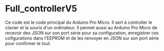 # Full_controllerV5
Ce code est le code principal du Arduino Pro Micro. Il sert à controller le clavier et la souris d'un ordinateur.
Il permet aussi au Arduino Pro Micro de recevoir des JSON sur son port série pour sa configuration, enregistrer 
ces cofigurations dans l'EEPROM et de les renvoyer en JSON sur son port série pour confirmer le tout.
